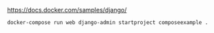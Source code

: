 https://docs.docker.com/samples/django/

```sh
docker-compose run web django-admin startproject composeexample .
```